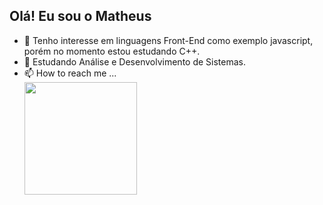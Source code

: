 
## Olá! Eu sou o Matheus 
- 👀 Tenho interesse em linguagens Front-End como exemplo javascript, porém no momento estou estudando C++.
- 🌱 Estudando Análise e Desenvolvimento de Sistemas.
- 📫 How to reach me ...
  <div>
    <img height="180em" src="https://github-readme-stats.vercel.app/api/top-langs/?username=yTheuZn&layout=compact)](https://github.com/anuraghazra/github-readme-stats"/>
 </div>

